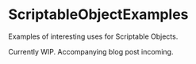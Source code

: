 # ScriptableObjectExamples
Examples of interesting uses for Scriptable Objects.

Currently WIP. Accompanying blog post incoming.

